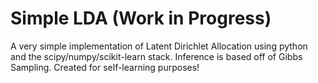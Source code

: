 Simple LDA (Work in Progress)
==========

A very simple implementation of Latent Dirichlet Allocation using python and the scipy/numpy/scikit-learn stack. Inference is based off of Gibbs Sampling. Created for self-learning purposes!